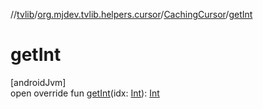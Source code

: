 //[tvlib](../../../index.md)/[org.mjdev.tvlib.helpers.cursor](../index.md)/[CachingCursor](index.md)/[getInt](get-int.md)

# getInt

[androidJvm]\
open override fun [getInt](get-int.md)(idx: [Int](https://kotlinlang.org/api/latest/jvm/stdlib/kotlin/-int/index.html)): [Int](https://kotlinlang.org/api/latest/jvm/stdlib/kotlin/-int/index.html)
